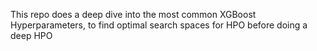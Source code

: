 This repo does a deep dive into the most common XGBoost Hyperparameters, to find optimal search spaces for HPO before doing a deep HPO
